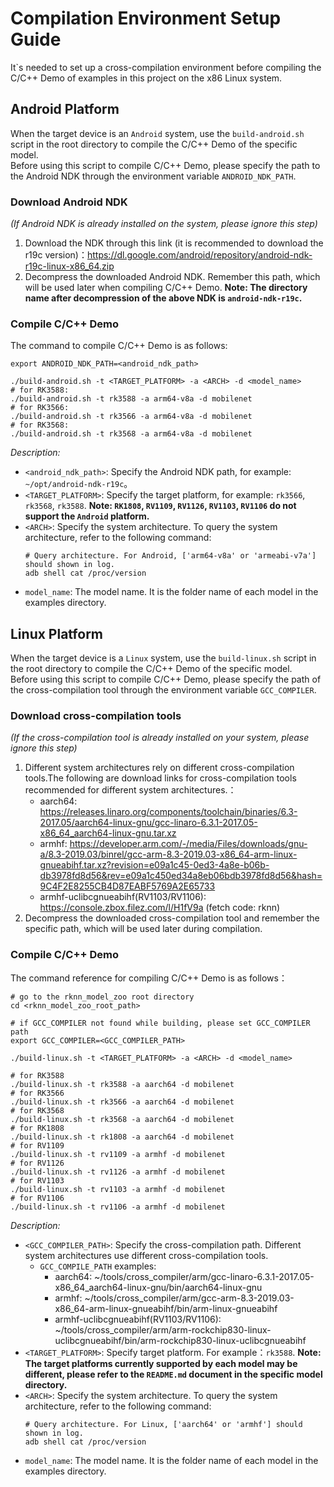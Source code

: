# Compilation Environment Setup Guide

It`s needed to set up a cross-compilation environment before compiling the C/C++ Demo of examples in this project on the x86 Linux system.


## Android Platform

When the target device is an `Android` system, use the `build-android.sh` script in the root directory to compile the C/C++ Demo of the specific model.  
Before using this script to compile C/C++ Demo, please specify the path to the Android NDK through the environment variable `ANDROID_NDK_PATH`.

### Download Android NDK

*(If Android NDK is already installed on the system, please ignore this step)*

1. Download the NDK through this link (it is recommended to download the r19c version)：https://dl.google.com/android/repository/android-ndk-r19c-linux-x86_64.zip
2. Decompress the downloaded Android NDK. Remember this path, which will be used later when compiling C/C++ Demo. **Note: The directory name after decompression of the above NDK is `android-ndk-r19c`.**

### Compile C/C++ Demo

The command to compile C/C++ Demo is as follows:
```shell
export ANDROID_NDK_PATH=<android_ndk_path>

./build-android.sh -t <TARGET_PLATFORM> -a <ARCH> -d <model_name>
# for RK3588:
./build-android.sh -t rk3588 -a arm64-v8a -d mobilenet
# for RK3566:
./build-android.sh -t rk3566 -a arm64-v8a -d mobilenet
# for RK3568:
./build-android.sh -t rk3568 -a arm64-v8a -d mobilenet
```
*Description:*
- `<android_ndk_path>`: Specify the Android NDK path, for example: `~/opt/android-ndk-r19c`。
- `<TARGET_PLATFORM>`: Specify the target platform, for example: `rk3566`, `rk3568`, `rk3588`. **Note: `RK1808`, `RV1109`, `RV1126`, `RV1103`, `RV1106` do not support the `Android` platform.**
- `<ARCH>`: Specify the system architecture. To query the system architecture, refer to the following command:
	```shell
	# Query architecture. For Android, ['arm64-v8a' or 'armeabi-v7a'] should shown in log.
	adb shell cat /proc/version
	```
- `model_name`: The model name. It is the folder name of each model in the examples directory.


## Linux Platform

When the target device is a `Linux` system, use the `build-linux.sh` script in the root directory to compile the C/C++ Demo of the specific model.  
Before using this script to compile C/C++ Demo, please specify the path of the cross-compilation tool through the environment variable `GCC_COMPILER`.

### Download cross-compilation tools

*(If the cross-compilation tool is already installed on your system, please ignore this step)*

1. Different system architectures rely on different cross-compilation tools.The following are download links for cross-compilation tools recommended for different system architectures.：
   - aarch64: https://releases.linaro.org/components/toolchain/binaries/6.3-2017.05/aarch64-linux-gnu/gcc-linaro-6.3.1-2017.05-x86_64_aarch64-linux-gnu.tar.xz
   - armhf: https://developer.arm.com/-/media/Files/downloads/gnu-a/8.3-2019.03/binrel/gcc-arm-8.3-2019.03-x86_64-arm-linux-gnueabihf.tar.xz?revision=e09a1c45-0ed3-4a8e-b06b-db3978fd8d56&rev=e09a1c450ed34a8eb06bdb3978fd8d56&hash=9C4F2E8255CB4D87EABF5769A2E65733
   - armhf-uclibcgnueabihf(RV1103/RV1106): https://console.zbox.filez.com/l/H1fV9a (fetch code: rknn)
2. Decompress the downloaded cross-compilation tool and remember the specific path, which will be used later during compilation.

### Compile C/C++ Demo

The command reference for compiling C/C++ Demo is as follows：
```shell
# go to the rknn_model_zoo root directory
cd <rknn_model_zoo_root_path>

# if GCC_COMPILER not found while building, please set GCC_COMPILER path
export GCC_COMPILER=<GCC_COMPILER_PATH>

./build-linux.sh -t <TARGET_PLATFORM> -a <ARCH> -d <model_name>

# for RK3588
./build-linux.sh -t rk3588 -a aarch64 -d mobilenet
# for RK3566
./build-linux.sh -t rk3566 -a aarch64 -d mobilenet
# for RK3568
./build-linux.sh -t rk3568 -a aarch64 -d mobilenet
# for RK1808
./build-linux.sh -t rk1808 -a aarch64 -d mobilenet
# for RV1109
./build-linux.sh -t rv1109 -a armhf -d mobilenet
# for RV1126
./build-linux.sh -t rv1126 -a armhf -d mobilenet
# for RV1103
./build-linux.sh -t rv1103 -a armhf -d mobilenet
# for RV1106
./build-linux.sh -t rv1106 -a armhf -d mobilenet
```

*Description:*
- `<GCC_COMPILER_PATH>`: Specify the cross-compilation path. Different system architectures use different cross-compilation tools.
    - `GCC_COMPILE_PATH` examples:
        - aarch64: ~/tools/cross_compiler/arm/gcc-linaro-6.3.1-2017.05-x86_64_aarch64-linux-gnu/bin/aarch64-linux-gnu
        - armhf: ~/tools/cross_compiler/arm/gcc-arm-8.3-2019.03-x86_64-arm-linux-gnueabihf/bin/arm-linux-gnueabihf
        - armhf-uclibcgnueabihf(RV1103/RV1106): ~/tools/cross_compiler/arm/arm-rockchip830-linux-uclibcgnueabihf/bin/arm-rockchip830-linux-uclibcgnueabihf
- `<TARGET_PLATFORM>`: Specify target platform. For example：`rk3588`. **Note: The target platforms currently supported by each model may be different, please refer to the `README.md` document in the specific model directory.**
- `<ARCH>`: Specify the system architecture. To query the system architecture, refer to the following command: 
  ```shell
  # Query architecture. For Linux, ['aarch64' or 'armhf'] should shown in log.
  adb shell cat /proc/version
  ```
- `model_name`: The model name. It is the folder name of each model in the examples directory.